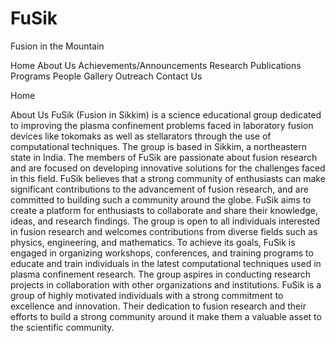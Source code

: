 # FuSik
Fusion in the Mountain

Home About Us Achievements/Announcements Research Publications Programs People Gallery Outreach Contact Us

Home



About Us
FuSik (Fusion in Sikkim) is a science educational group dedicated to improving the plasma confinement problems faced in laboratory fusion devices like tokomaks as well as stellarators through the use of computational techniques. The group is based in Sikkim, a northeastern state in India.
The members of FuSik are passionate about fusion research and are focused on developing innovative solutions for the challenges faced in this field. FuSik believes that a strong community of enthusiasts can make significant contributions to the advancement of fusion research, and are committed to building such a community around the globe.
FuSik aims to create a platform for enthusiasts to collaborate and share their knowledge, ideas, and research findings. The group is open to all individuals interested in fusion research and welcomes contributions from diverse fields such as physics, engineering, and mathematics.
To achieve its goals, FuSik is engaged in organizing workshops, conferences, and training programs to educate and train individuals in the latest computational techniques used in plasma confinement research. The group aspires in conducting research projects in collaboration with other organizations and institutions.
FuSik is a group of highly motivated individuals with a strong commitment to excellence and innovation. Their dedication to fusion research and their efforts to build a strong community around it make them a valuable asset to the scientific community.
